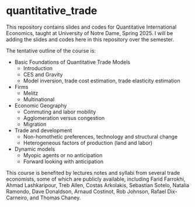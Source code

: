 # quantitative_trade

This repository contains slides and codes for Quantitative International Economics, taught at University of Notre Dame, Spring 2025. I will be adding the slides and codes here in this repository over the semester.

The tentative outline of the course is:

- Basic Foundations of Quantitative Trade Models
  - Introduction
  - CES and Gravity
  - Model inversion, trade cost estimation, trade elasticity estimation
- Firms
  - Melitz
  - Multinational
- Economic Geography
  - Commuting and labor mobility
  - Agglomeration versus congestion
  - Migration
- Trade and development
  - Non-homothetic preferences, technology and structural change
  - Heterogeneous factors of production (land and labor)
- Dynamic models
  - Myopic agents or no anticipation
  - Forward looking with anticipation
  
This course is benefited by lectures notes and syllabi from several trade economists, some of which are publicly available, including Farid Farrokhi, Ahmad Lashkaripour, Treb Allen, Costas Arkolakis, Sebastian Sotelo, Natalia Ramondo, Dave Donaldson, Arnaud Costinot, Rob Johnson, Rafael Dix-Carneiro, and Thomas Chaney.
